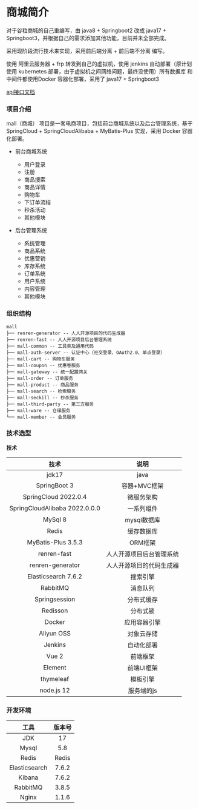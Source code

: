 # 商城简介
对于谷粒商城的自己重编写，由 java8 + Springboot2 改成 java17 + Springboot3，并根据自己的需求添加其他功能，目前并未全部完成。

采用现阶段流行技术来实现，采用前后端分离 + 前后端不分离 编写。

使用 阿里云服务器 + frp 转发到自己的虚拟机，使用 jenkins 自动部署（原计划使用 kubernetes 部署，由于虚拟机之间网络问题，最终没使用）所有数据库 和 中间件都使用Docker 容器化部署，采用了 java17 + Springboot3

[api接口文档](http://tmesh.cn/apidoc)

### 项目介绍

mall（商城） 项目是一套电商项目，包括前台商城系统以及后台管理系统，基于 SpringCloud + SpringCloudAlibaba + MyBatis-Plus 实现，采用 Docker 容器化部署。

- 前台商城系统
  - 用户登录
  - 注册
  - 商品搜索
  - 商品详情
  - 购物车
  - 下订单流程
  - 秒杀活动
  - 其他模块

- 后台管理系统
  - 系统管理
  - 商品系统
  - 优惠营销
  - 库存系统
  - 订单系统
  - 用户系统
  - 内容管理
  - 其他模块

### 组织结构

```
mall
├── renren-generator -- 人人开源项目的代码生成器
├── renren-fast -- 人人开源项目后台管理系统
├── mall-common -- 工具类及通用代码
├── mall-auth-server -- 认证中心（社交登录、OAuth2.0、单点登录）
├── mall-cart -- 购物车服务
├── mall-coupon -- 优惠卷服务
├── mall-gateway -- 统一配置网关
├── mall-order -- 订单服务
├── mall-product -- 商品服务
├── mall-search -- 检索服务
├── mall-seckill -- 秒杀服务
├── mall-third-party -- 第三方服务
├── mall-ware -- 仓储服务
└── mall-member -- 会员服务
```

### 技术选型

**技术**

|             技术              |           说明           |
| :---------------------------: | :----------------------: |
|             jdk17             |           java           |
|         SpringBoot 3          |       容器+MVC框架       |
|     SpringCloud 2022.0.4      |        微服务架构        |
| SpringCloudAlibaba 2022.0.0.0 |        一系列组件        |
|            MySql 8            |       mysql数据库        |
|             Redis             |        缓存数据库        |
|      MyBatis-Plus 3.5.3       |         ORM框架          |
|          renren-fast          | 人人开源项目后台管理系统 |
|       renren-generator        | 人人开源项目的代码生成器 |
|      Elasticsearch 7.6.2      |         搜索引擎         |
|           RabbitMQ            |         消息队列         |
|         Springsession         |        分布式缓存        |
|           Redisson            |         分布式锁         |
|            Docker             |       应用容器引擎       |
|          Aliyun OSS           |        对象云存储        |
|            Jenkins            |        自动化部署        |
|   Vue 2    |  前端框架  |
|  Element   | 前端UI框架 |
| thymeleaf  |  模板引擎  |
| node.js 12 | 服务端的js |

### 开发环境

|     工具      | 版本号 |
| :-----------: | :----: |
|      JDK      |   17   |
|     Mysql     |  5.8   |
|     Redis     | Redis  |
| Elasticsearch | 7.6.2  |
|    Kibana     | 7.6.2  |
|   RabbitMQ    | 3.8.5  |
|     Nginx     | 1.1.6  |

